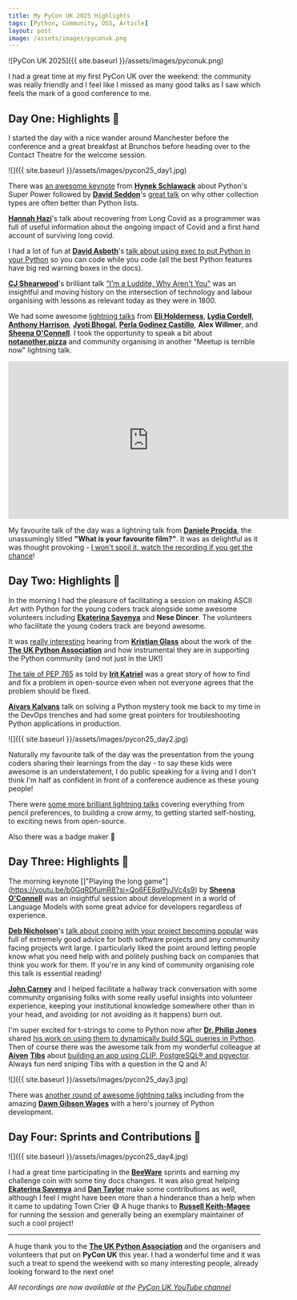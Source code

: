 ```yaml
---
title: My PyCon UK 2025 Highlights
tags: [Python, Community, OSS, Article]
layout: post
image: /assets/images/pyconuk.png
---
```


![PyCon UK 2025]({{ site.baseurl }}/assets/images/pyconuk.png)

I had a great time at my first PyCon UK over the weekend: the community was really friendly and I feel like I missed as many good talks as I saw which feels the mark of a good conference to me. 

## **Day One: Highlights 🐍**

I started the day with a nice wander around Manchester before the conference and a great breakfast at Brunchos before heading over to the Contact Theatre for the welcome session.

![]({{ site.baseurl }}/assets/images/pycon25_day1.jpg)

There was [an awesome keynote](https://youtu.be/gDvwRpl9erE?si=4hGbubiNqFSUl8GF) from [**Hynek Schlawack**](https://hynek.me/) about Python's Super Power followed by [**David Seddon**](https://seddonym.me)'s [great talk](https://youtu.be/3N8qs0qWZoY?si=ZBRIKfm1ZkTgz-Yf) on why other collection types are often better than Python lists.

[**Hannah Hazi**](https://www.linkedin.com/in/hannah-hazi/)'s talk about recovering from Long Covid as a programmer was full of useful information about the ongoing impact of Covid and a first hand account of surviving long covid.

I had a lot of fun at [**David Asboth**](https://davidasboth.com/index.html)'s [talk about using exec to put Python in your Python](https://youtu.be/sSSHHFVCMYg?si=nXtwz-fCbxnNT3Lk) so you can code while you code (all the best Python features have big red warning boxes in the docs).

[**CJ Shearwood**](https://bsky.app/profile/cj.shearwood.games)'s brilliant talk ["I'm a Luddite, Why Aren't You"](https://youtu.be/HXdSGF0cB5U?si=tDJBpv4CyBxYwquX) was an insightful and moving history on the intersection of technology and labour organising with lessons as relevant today as they were in 1800\.

We had some awesome [lightning talks](https://youtu.be/CouUftzuQVQ?si=Fcx2LaGMFiJDboHh) from [**Eli Holderness**](https://www.linkedin.com/in/eli-holderness-4890b886), [**Lydia Cordell**](https://www.linkedin.com/in/lydia-cordell/), [**Anthony Harrison**](https://www.linkedin.com/in/anthonypharrison/), [**Jyoti Bhogal**](https://www.linkedin.com/in/jyoti-bhogal/), [**Perla Godinez Castillo**](https://www.linkedin.com/in/perlagcastillo/), **Alex Willmer**, and [**Sheena O'Connell**](https://www.linkedin.com/in/sheena-oconnell-7a4991b9/). I took the opportunity to speak a bit about [**notanother.pizza**](https://notanother.pizza/) and community organising in another "Meetup is terrible now" lightning talk.

<div class="videoWrapper"><iframe width="560" height="315" src="https://www.youtube.com/embed/CmCvNasHwZo?si=dUMYhjumOZO6TMeo" title="YouTube video player" frameborder="0" allow="accelerometer; autoplay; clipboard-write; encrypted-media; gyroscope; picture-in-picture; web-share" referrerpolicy="strict-origin-when-cross-origin" allowfullscreen></iframe></div>

My favourite talk of the day was a lightning talk from [**Daniele Procida**](https://www.linkedin.com/in/danieleprocida/), the unassumingly titled **"What is your favourite film?"**. It was as delightful as it was thought provoking \- [I won't spoil it, watch the recording if you get the chance](https://youtu.be/CouUftzuQVQ?si=LaxPF3ib0IiJTpLi&t=645)\!

## **Day Two: Highlights 🐍**

In the morning I had the pleasure of facilitating a session on making ASCII Art with Python for the young coders track alongside some awesome volunteers including [**Ekaterina Savenya**](https://www.linkedin.com/in/ekaterina-savenya/) and **Nese Dincer**. The volunteers who facilitate the young coders track are beyond awesome.

It was [really interesting](https://youtu.be/xlse7KJLUus?si=yNmlxgnherS6r2sZ) hearing from [**Kristian Glass**](https://www.linkedin.com/in/kristian-glass-b2552b1/) about the work of the [**The UK Python Association**](https://uk.python.org/) and how instrumental they are in supporting the Python community (and not just in the UK\!)

[The tale of PEP 765](https://youtu.be/vrVXgeD2fts?si=v4bG3fHWhB5WFroP) as told by [**Irit Katriel**](https://www.linkedin.com/in/irit-katriel-6b501a/) was a great story of how to find and fix a problem in open-source even when not everyone agrees that the problem should be fixed.

[**Aivars Kalvans**](https://www.linkedin.com/in/aivarsk/) talk on solving a Python mystery took me back to my time in the DevOps trenches and had some great pointers for troubleshooting Python applications in production.

![]({{ site.baseurl }}/assets/images/pycon25_day2.jpg)

Naturally my favourite talk of the day was the presentation from the young coders sharing their learnings from the day \- to say these kids were awesome is an understatement, I do public speaking for a living and I don't think I'm half as confident in front of a conference audience as these young people\!

There were [some more brilliant lightning talks](https://youtu.be/pQRNVCJf-LQ?si=KjD3JOn0xMuTgAHH) covering everything from pencil preferences, to building a crow army, to getting started self-hosting, to exciting news from open-source.

Also there was a badge maker 🤩

## **Day Three: Highlights 🐍**

The morning keynote []"Playing the long game"](https://youtu.be/b0GqRDfumR8?si=Qo6FE8ql9yJVc4s9) by [**Sheena O'Connell**](https://www.linkedin.com/in/sheena-oconnell-7a4991b9/) was an insightful session about development in a world of Language Models with some great advice for developers regardless of experience.

[**Deb Nicholson**](https://www.linkedin.com/in/badhessian/)'s [talk about coping with your project becoming popular](https://youtu.be/sxT2UikIyeQ?si=6rVJGfQ7Is00DbEm) was full of extremely good advice for both software projects and any community facing projects writ large. I particularly liked the point around letting people know what you need help with and politely pushing back on companies that think you work for them. If you're in any kind of community organising role this talk is essential reading\!

[**John Carney**](https://www.linkedin.com/in/john-carney-706b7062/) and I helped facilitate a hallway track conversation with some community organising folks with some really useful insights into volunteer experience, keeping your institutional knowledge somewhere other than in your head, and avoiding (or not avoiding as it happens) burn out.

I'm super excited for t-strings to come to Python now after [**Dr. Philip Jones**](https://www.linkedin.com/in/dr-philip-jones-4b0a1879/) shared [his work on using them to dynamically build SQL queries in Python](https://youtu.be/naQyq9kd2_w?si=Rv6L4InB3dbqbLRy). Then of course there was the awesome talk from my wonderful colleague at [**Aiven**](https://aiven.io/) [**Tibs**](https://www.linkedin.com/in/tony-ibbs/) about [building an app using CLIP, PostgreSQL® and pgvector](https://youtu.be/p3JThptSYos?si=ogaHAhGBcp32b_Nh). Always fun nerd sniping Tibs with a question in the Q and A\!

![]({{ site.baseurl }}/assets/images/pycon25_day3.jpg)

There was [another round of awesome lightning talks](https://youtu.be/pQRNVCJf-LQ?si=qfT5YCi-8XfzZ_6P) including from the amazing [**Dawn Gibson Wages**](https://www.linkedin.com/in/dawnwages/) with a hero's journey of Python development.

## **Day Four: Sprints and Contributions 🐍**

![]({{ site.baseurl }}/assets/images/pycon25_day4.jpg)

I had a great time participating in the [**BeeWare**](https://beeware.org/) sprints and earning my challenge coin with some tiny docs changes. It was also great helping [**Ekaterina Savenya**](https://www.linkedin.com/in/ekaterina-savenya/) and [**Dan Taylor**](https://www.linkedin.com/in/dan-taylor0/) make some contributions as well, although I feel I might have been more than a hinderance than a help when it came to updating Town Crier 😅 A huge thanks to [**Russell Keith-Magee**](https://www.linkedin.com/in/freakboy3742/) for running the session and generally being an exemplary maintainer of such a cool project\!

---

A huge thank you to the [**The UK Python Association**](https://uk.python.org/) and the organisers and volunteers that put on **PyCon UK** this year. I had a wonderful time and it was such a treat to spend the weekend with so many interesting people, already looking forward to the next one\!

*All recordings are now available at the [PyCon UK YouTube channel](https://www.youtube.com/@PyconUKSoc)*